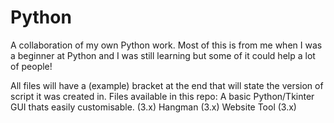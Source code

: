 # Python
A collaboration of my own Python work. Most of this is from me when I was a beginner at Python and I was still learning but some of it could help a lot of people!

All files will have a (example) bracket at the end that will state the version of script it was created in.
Files available in this repo:
    A basic Python/Tkinter GUI thats easily customisable. (3.x)
    Hangman (3.x)
    Website Tool (3.x)
